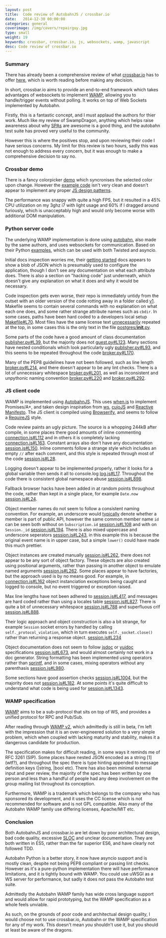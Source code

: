 ```yaml
---
layout: post
title:  Code review of AutobahnJS / crossbar.io
date:   2014-12-30 00:00:00
categories: general
coverimage: /img/covers/repairguy.jpg
type: small
weight: 19
keywords: crossbar, crossbar.io, js, websockets, wamp, javascript
desc: Code review of crossbar.io
---
```



### Summary

There has already been a comprehensive review of what [crossbar.io](http://crossbar.io/) has to offer [here](http://tavendo.com/blog/post/is-crossbar-the-future-of-python-web-apps/), which is worth reading before making any decision.

In short, crossbar.io aims to provide an end-to-end framework which takes advantages of websockets to implement [WAMP](http://wamp.ws/), allowing you to handle/trigger events without polling. It works on top of Web Sockets implemented by Autobahn.

Firstly, this is a fantastic concept, and I must applaud the authors for thier work. Much like my review of SwampDragon, anything which helps raise awareness about why [SPAs](http://en.wikipedia.org/wiki/Single-page_application) are awesome is a good thing, and the autobahn test suite has proved very useful to the community.

However this is where the positives stop, and upon reviewing their code I have serious concerns. My limit for this review is two hours, sadly this was not enough to address every concern, but it was enough to make a comprehensive decision to say no.


### Crossbar demo

There is a fancy colorpicker [demo](https://demo.crossbar.io/demo/colorpicker/index.html) which syncronises the selected color upon change. However the [example code](https://github.com/crossbario/crossbardemo/blob/master/crossbardemo/crossbardemo/web/demo/colorpicker/js/colorpicker.js) isn't very clean and doesn't appear to implement any proper [JS design patterns](http://addyosmani.com/resources/essentialjsdesignpatterns/book/).

The performance was snappy with quite a high FPS, but it resulted in a 45% CPU utilization on my 3ghz i7 with light usage and 60% if I dragged around furiously, which is unacceptably high and would only become worse with additional DOM manipulation.

### Python server code

The underlying WAMP implementation is done using [autobahn](http://autobahn.ws/), also made by the same authors, and uses websockets for communication. Based on their Python [examples](http://autobahn.ws/python/), which can be used with both Twisted and asyncio.

Initial docs inspection worries me, their [getting started](http://crossbar.io/docs/Getting-started-with-Python/) docs appears to show a blob of JSON which is presumably used to configure the application, though I don't see any documentation on what each attribute does. There is also a section on "hacking code" just underneath, which doesn't give any explanation on what it does and why it would be necessary.

Code inspection gets even worse, their repo is immediately untidy from the outset with an older version of the code rotting away in a folder called [v1](httfps://github.com/crossbario/crossbar/tree/master/v1). Makefile seems to contain several commands with no explanation on what each one does, and some rather strange attribute names such as `cbdir`. In some cases, paths have been hard coded to a developers local setup [Makefile#L70](https://github.com/crossbario/crossbar/tree/v0.9.12/crossbar/Makefile#L70). Most files have the same license text [unnecessarily](http://stackoverflow.com/questions/845895/putting-license-in-each-code-file) repeated at the top, in some cases this is the only text in the file [postgres/__init__.py](https://github.com/crossbario/crossbar/tree/v0.9.12/crossbar/crossbar/adapter/postgres/__init__.py).

Some parts of the code have a good amount of class documentation [publisher.py#L39](https://github.com/crossbario/crossbar/tree/v0.9.12/crossbar/crossbar/adapter/postgres/publisher.py#L39), but the majority does not [guest.py#L123](https://github.com/crossbario/crossbar/blob/master/crossbar/crossbar/controller/guest.py#L123). Many sections have nested conditionals which look particularly ugly [publisher.py#L93](https://github.com/crossbario/crossbar/blob/master/crossbar/crossbar/adapter/postgres/publisher.py#L93), and this seems to be repeated throughout the code [broker.py#L170](https://github.com/crossbario/crossbar/blob/v0.9.12/crossbar/crossbar/router/broker.py#L170).

Many of the PEP8 guidelines have not been followed, such as line length [broker.py#L214](https://github.com/crossbario/crossbar/blob/v0.9.12/crossbar/crossbar/router/broker.py#L214), and there doesn't appear to be any lint checks. There is a lot of unnecessary whitespace [broker.py#L201](https://github.com/crossbario/crossbar/blob/v0.9.12/crossbar/crossbar/router/broker.py#L201), as well as inconsistent and unpythonic naming convention [broker.py#L220](https://github.com/crossbario/crossbar/blob/v0.9.12/crossbar/crossbar/router/broker.py#L220) and [broker.py#L292](https://github.com/crossbario/crossbar/blob/v0.9.12/crossbar/crossbar/router/broker.py#L292).

### JS client code

WAMP is implemented using [AutobahnJS](https://github.com/tavendo/AutobahnJS). This uses [when.js](https://github.com/cujojs/when) to implement Promises/A+, and taken design inspiration from [ws](https://github.com/einaros/ws), [cujoJS](http://cujojs.com/) and [Reactive Manifesto](http://www.reactivemanifesto.org/). The JS client is compiled using [Browserify](http://browserify.org/), and seems to follow a [RequireJS](http://requirejs.org/) style.

Code review paints an ugly picture. The source is a whopping 244kB after compile, in some places there good amounts of inline commenting [connection.js#L112](https://github.com/tavendo/AutobahnJS/blob/v0.9.5/package/lib/connection.js#L112) and in others it is completely lacking [connection.js#L163](https://github.com/tavendo/AutobahnJS/blob/v0.9.5/package/lib/connection.js#L163). Constant arrays also don't have any documentation [session.js#L150](https://github.com/tavendo/AutobahnJS/blob/v0.9.5/package/lib/session.js#L150). Inline comments follow a strange style which includes an empty `//` after each comment, and this style is repeated through most of the code [session.js#L28](https://github.com/tavendo/AutobahnJS/blob/v0.9.5/package/lib/session.js#L28).

Logging doesn't appear to be implemented properly, rather it looks for a global variable then sends it all to console.log [log.js#L17](https://github.com/tavendo/AutobahnJS/blob/v0.9.5/package/lib/log.js#L17). Throughout the code there is consistent global namespace abuse [session.js#L898](https://github.com/tavendo/AutobahnJS/blob/v0.9.5/package/lib/session.js#L898).

Fallback browser hacks have been added in at random points throughout the code, rather than kept in a single place, for example `Date.now` [session.js#L24](https://github.com/tavendo/AutobahnJS/blob/v0.9.5/package/lib/session.js#L24).

Object member names do not seem to follow a consistent naming convention. For example, an underscore would [typically](http://stackoverflow.com/questions/4484424/underscore-prefix-for-property-and-method-names-in-javascript) denote whether a member is part of public API, however the same common member name `id` can be seen both without on `Subscription.id` [session.js#L108](https://github.com/tavendo/AutobahnJS/blob/v0.9.5/package/lib/session.js#L108) and with on `Session._id` [session.js#L194](https://github.com/tavendo/AutobahnJS/blob/v0.9.5/package/lib/session.js#L194). There is also mixed uppercase and underscore seperators [session.js#L243](https://github.com/tavendo/AutobahnJS/blob/v0.9.5/package/lib/session.js#L243), in this example this is because the original event name is in upper case, but a simple `lower()` could have made this much prettier.

Object instances are created manually [session.js#L262](https://github.com/tavendo/AutobahnJS/blob/v0.9.5/package/lib/session.js#L262), there does not appear to be any sort of object factory. These objects are also created using positional arguments, rather than passing in another object to emulate named arguments [session.js#L262](https://github.com/tavendo/AutobahnJS/blob/v0.9.5/package/lib/session.js#L262). Some places appear to have factories, but the approach used is by no means good. For example, in [connection.js#L162](https://github.com/tavendo/AutobahnJS/blob/v0.9.5/package/lib/connection.js#L162) object instanciation exceptions being caught and logged to console, but no event triggered or exception raised.

Max line lengths have not been adhered to [session.js#L417](https://github.com/tavendo/AutobahnJS/blob/v0.9.5/package/lib/session.js#L417), and messages are hard coded rather than using a locales table [session.js#L827](https://github.com/tavendo/AutobahnJS/blob/v0.9.5/package/lib/session.js#L827). There is quite a bit of unnecessary whitespace [session.js#L788](https://github.com/tavendo/AutobahnJS/blob/v0.9.5/package/lib/session.js#L788) and superfluous crlf [session.js#L888](https://github.com/tavendo/AutobahnJS/blob/v0.9.5/package/lib/session.js#L888).

Their logic approach and object construction is also a bit strange, for example `Session` socket errors by handled by calling `self._protocol_violation`, which in turn executes `self._socket.close()` rather than returning a response object. [session.js#L234](https://github.com/tavendo/AutobahnJS/blob/v0.9.5/package/lib/session.js#L234)

Object documentation does not seem to follow [jsdoc](https://github.com/jsdoc3/jsdoc) or [yuidoc](http://yui.github.io/yuidoc/) specifications [session.js#L673](https://github.com/tavendo/AutobahnJS/blob/v0.9.5/package/lib/session.js#L673), and would almost certainly not work in a doc generator. String formatting has been implemented using operators rather than [sprintf](https://www.npmjs.com/package/sprintf-js), and in some cases, mixing operators without any parenthasis [session.js#L980](https://github.com/tavendo/AutobahnJS/blob/v0.9.5/package/lib/session.js#L980).

Some sections have good assertion checks [session.js#L1004](https://github.com/tavendo/AutobahnJS/blob/v0.9.5/package/lib/session.js#L1004), but the majority does not [session.js#L182](https://github.com/tavendo/AutobahnJS/blob/v0.9.5/package/lib/session.js#L182). 
At some points it's quite difficult to understand what code is being used for [session.js#L1343](https://github.com/tavendo/AutobahnJS/blob/v0.9.5/package/lib/session.js#L1343).

### WAMP specification

[WAMP](http://wamp.ws/) aims to be a sub-protocol that sits on top of WS, and provides a unified protocol for RPC and Pub/Sub.

After reading through [WAMP v2](https://github.com/tavendo/WAMP/blob/master/spec/advanced.md), which admittedly is still in beta, I'm left with the impression that it is an over-engineered solution to a very simple problem, which when coupled with lacking maturity and stability, makes it a dangerous candidate for production.

The specification makes for difficult reading, in some ways it reminds me of RFC 3261 (SIP). Some places have nested JSON encoded as a string [1] (wtf?), and throughout the spec there is type hinting appended to message definition keys (|string, |bool etc). There has also been minimal external input and peer review, the majority of the spec has been written by one person and less than a handful of people had any deep involvement on the group mailing list throughout its conception.

Furthermore, WAMP is a trademark which belongs to the company who has sponsored its development, and it uses the CC license which is not recommended for software and is not GPL compatible. Also many of the Autobahn WAMP family use differing licenses, Apache/MIT etc.

### Conclusion

Both AutobahnJS and crossbar.io are let down by poor architectural design, bad code quality, excessive [SLOC](http://en.wikipedia.org/wiki/Source_lines_of_code) and unclear documentation. They are both written in ES5, rather than the far superior ES6, and have clearly not followed TDD.

Autobahn Python is a better story, it now have asyncio support and is mostly clean, despite not being PEP8 compliant or passing lint checks. However as it's a pure-python implementation there will have performance limitations, and it is tightly bound with WAMP. You could use uWSGI as a WS server for performance, but sadly it does not pass the Autobahn test suite. 

Admittedly the Autobahn WAMP family has wide cross language support and would allow for rapid prototyping, but the WAMP specification as a whole feels unviable.

As such, on the grounds of poor code and architectual design quality, I would choose not to use crossbar.io, Autobahn or the WAMP specification for any of my work. This doesn't mean *you* shouldn't use it, but you should at least be aware of the dragons.
